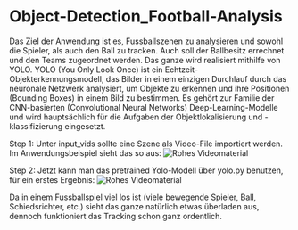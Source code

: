 # Object-Detection_Football-Analysis

Das Ziel der Anwendung ist es, Fussballszenen zu analysieren und sowohl die Spieler, als auch den Ball zu tracken. 
Auch soll der Ballbesitz errechnet und den Teams zugeordnet werden. Das ganze wird realisiert mithilfe von YOLO.
YOLO (You Only Look Once) ist ein Echtzeit-Objekterkennungsmodell, das Bilder in einem einzigen Durchlauf durch 
das neuronale Netzwerk analysiert, um Objekte zu erkennen und ihre Positionen (Bounding Boxes) in einem Bild zu 
bestimmen. Es gehört zur Familie der CNN-basierten (Convolutional Neural Networks) Deep-Learning-Modelle und wird 
hauptsächlich für die Aufgaben der Objektlokalisierung und -klassifizierung eingesetzt.

Step 1:
Unter input_vids sollte eine Szene als Video-File importiert werden. Im Anwendungsbeispiel sieht das so aus:
![Rohes Videomaterial](https://i.giphy.com/media/v1.Y2lkPTc5MGI3NjExMHc0d2FvdTBiajBiN25ybm5yajZ1b2cwd2doNnp5dHBxdWVjMmY0MiZlcD12MV9pbnRlcm5hbF9naWZfYnlfaWQmY3Q9Zw/8LeIydH1KVC118Wg4E/giphy.gif)


Step 2:
Jetzt kann man das pretrained Yolo-Modell über yolo.py benutzen, für ein erstes Ergebnis:
![Rohes Videomaterial](https://i.giphy.com/media/v1.Y2lkPTc5MGI3NjExNW4ycWV3azMxa3lwYjRwbXdxanFsZGtsajA5eTRybml1dnExczBxNSZlcD12MV9pbnRlcm5hbF9naWZfYnlfaWQmY3Q9Zw/elUlCvaQakx9Sdv0V2/giphy.gif)


Da in einem Fussballspiel viel los ist (viele bewegende Spieler, Ball, Schiedsrichter, etc.) sieht das ganze 
natürlich etwas überladen aus, dennoch funktioniert das Tracking schon ganz ordentlich.
